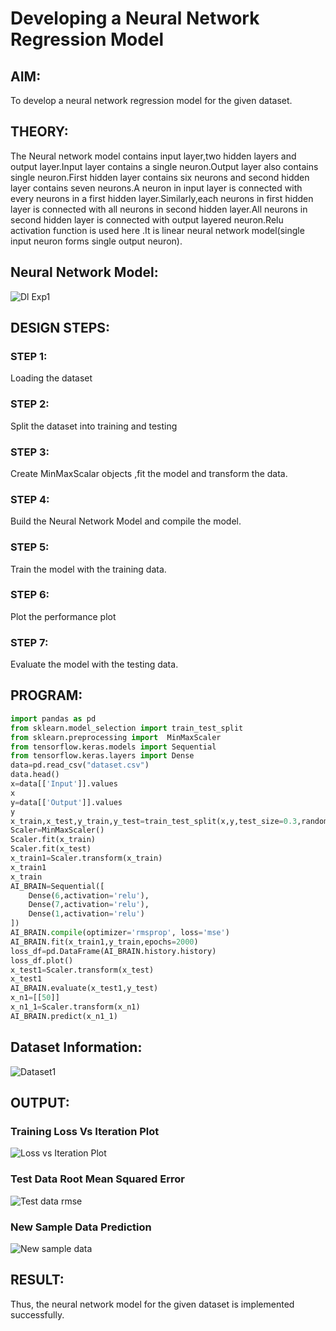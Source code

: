 # Developing a Neural Network Regression Model

## AIM:

To develop a neural network regression model for the given dataset.

## THEORY:

The Neural network model contains input layer,two hidden layers and output layer.Input layer contains a single neuron.Output layer also contains single neuron.First hidden layer contains six neurons and second hidden layer contains seven neurons.A neuron in input layer is connected with every neurons in a first hidden layer.Similarly,each neurons in first hidden layer is connected with all neurons in second hidden layer.All neurons in second hidden layer is connected with output layered neuron.Relu activation function is used here .It is linear neural network model(single input neuron forms single output neuron).

## Neural Network Model:

![Dl Exp1](https://user-images.githubusercontent.com/75235386/187220195-e22c99aa-5ba2-42c7-83d4-5da0d125fc7a.jpeg)

## DESIGN STEPS:

### STEP 1:

Loading the dataset

### STEP 2:

Split the dataset into training and testing

### STEP 3:

Create MinMaxScalar objects ,fit the model and transform the data.

### STEP 4:

Build the Neural Network Model and compile the model.

### STEP 5:

Train the model with the training data.

### STEP 6:

Plot the performance plot

### STEP 7:

Evaluate the model with the testing data.

## PROGRAM:
```Python
import pandas as pd
from sklearn.model_selection import train_test_split
from sklearn.preprocessing import  MinMaxScaler
from tensorflow.keras.models import Sequential
from tensorflow.keras.layers import Dense
data=pd.read_csv("dataset.csv")
data.head()
x=data[['Input']].values
x
y=data[['Output']].values
y
x_train,x_test,y_train,y_test=train_test_split(x,y,test_size=0.3,random_state=33)
Scaler=MinMaxScaler()
Scaler.fit(x_train)
Scaler.fit(x_test)
x_train1=Scaler.transform(x_train)
x_train1
x_train
AI_BRAIN=Sequential([
    Dense(6,activation='relu'),
    Dense(7,activation='relu'),
    Dense(1,activation='relu')
])
AI_BRAIN.compile(optimizer='rmsprop', loss='mse')
AI_BRAIN.fit(x_train1,y_train,epochs=2000)
loss_df=pd.DataFrame(AI_BRAIN.history.history)
loss_df.plot()
x_test1=Scaler.transform(x_test)
x_test1
AI_BRAIN.evaluate(x_test1,y_test)
x_n1=[[50]]
x_n1_1=Scaler.transform(x_n1)
AI_BRAIN.predict(x_n1_1)

```

## Dataset Information:

![Dataset1](https://user-images.githubusercontent.com/75235386/187226492-880a85d1-c4a8-47c9-898a-180837152423.jpg)

## OUTPUT:

### Training Loss Vs Iteration Plot

![Loss vs Iteration Plot](https://user-images.githubusercontent.com/75235386/187227643-9825decb-6d9a-41b8-9bb9-218f9f4c0db6.jpg)

### Test Data Root Mean Squared Error

![Test data rmse](https://user-images.githubusercontent.com/75235386/187229952-4f15d071-40df-462f-b9c4-038847e6a216.jpg)

### New Sample Data Prediction

![New sample data](https://user-images.githubusercontent.com/75235386/187230023-1ecb1ecb-923e-48b2-9b58-32ad392d4824.jpg)

## RESULT:
Thus, the neural network model for the given dataset is implemented successfully.
